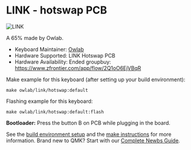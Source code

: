 # LINK - hotswap PCB

![LINK](https://i.imgur.com/tbeeWsph.jpg)

A 65% made by Owlab.

* Keyboard Maintainer: [Owlab](https://github.com/owlab-git)
* Hardware Supported: LINK Hotswap PCB
* Hardware Availability: Ended groupbuy: https://www.zfrontier.com/app/flow/2Q1oO6EjVBqR

Make example for this keyboard (after setting up your build environment):

    make owlab/link/hotswap:default

Flashing example for this keyboard:

    make owlab/link/hotswap:default:flash

**Bootloader:** Press the button B on PCB while plugging in the board.

See the [build environment setup](https://docs.qmk.fm/#/getting_started_build_tools) and the [make instructions](https://docs.qmk.fm/#/getting_started_make_guide) for more information. Brand new to QMK? Start with our [Complete Newbs Guide](https://docs.qmk.fm/#/newbs).